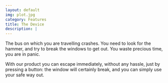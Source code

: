 ```yaml
---
layout: default
img: plot.jpg
category: Features
title: The Device
description: |
---
```

  The bus on which you are travelling crashes. You need to look for the hammer, and try to break the windows to get out. You waste precious time, you are in panic.

  With our product you can escape immediately, without any hassle, just by pressing a button: the window will certainly break, and you can simply use your safe way out. 